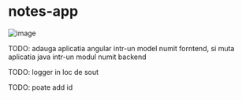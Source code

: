 # notes-app
![image](https://user-images.githubusercontent.com/111562058/185957842-1503d9d1-a5a5-484b-a0ba-401da84ba711.png)

TODO: adauga aplicatia angular intr-un model numit forntend, si muta aplicatia java intr-un modul numit backend

TODO: logger in loc de sout

TODO: poate add id
